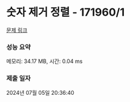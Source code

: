 # 숫자 제거 정렬 - 171960/1 

[문제 링크](https://level.goorm.io/exam/171960/%EC%88%AB%EC%9E%90-%EC%A0%9C%EA%B1%B0-%EC%A0%95%EB%A0%AC/quiz/1) 

### 성능 요약

메모리: 34.17 MB, 시간: 0.04 ms

### 제출 일자

2024년 07월 05일 20:36:40

